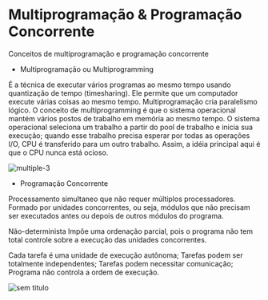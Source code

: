 # Multiprogramação & Programação Concorrente
Conceitos de multiprogramação e programação concorrente

- Multiprogramação ou Multiprogramming 

 É a técnica de executar vários programas ao mesmo tempo usando quantização de tempo (timesharing). Ele permite que um computador execute várias coisas ao mesmo tempo. Multiprogramação cria paralelismo lógico. O conceito de multiprogramming é que o sistema operacional mantém vários postos de trabalho em memória ao mesmo tempo. O sistema operacional seleciona um trabalho a partir do pool de trabalho e inicia sua execução; quando esse trabalho precisa esperar por todas as operações I/O, CPU é transferido para um outro trabalho. Assim, a idéia principal aqui é que o CPU nunca está ocioso. 

![multiple-3](https://cloud.githubusercontent.com/assets/27031498/26278386/c93458fa-3d6f-11e7-8a82-5460e50216b6.jpg)

- Programação Concorrente

 Processamento simultaneo que não requer múltiplos processadores. Formado por unidades concorrentes, ou seja, módulos que não precisam ser executados antes ou depois de outros módulos do programa. 
 
Não-determinista
  Impõe uma ordenação parcial, pois o programa não tem total controle sobre a execução das unidades concorrentes.
  
Cada tarefa é uma unidade de execução autônoma; Tarefas podem ser totalmente independentes; Tarefas podem necessitar comunicação; Programa não controla a ordem de execução.

![sem titulo](https://cloud.githubusercontent.com/assets/27031498/26278450/2763c176-3d71-11e7-98db-3eb3a0511b12.jpg)

